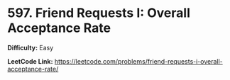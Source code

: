 # 597. Friend Requests I: Overall Acceptance Rate

**Difficulty:** Easy

**LeetCode Link:** https://leetcode.com/problems/friend-requests-i-overall-acceptance-rate/

